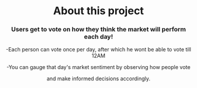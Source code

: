 <div align="center">
  
# About this project

### Users get to vote on how they think the market will perform each day!

-Each person can vote once per day, after which he wont be able to vote till 12AM

-You can gauge that day's market sentiment by observing how people vote 

and make informed decisions accordingly.
</div>
